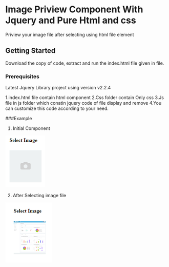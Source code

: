 # Image Priview Component With Jquery and Pure Html and css

Priview your image file after selecting using html file element

## Getting Started

Download the copy of code, extract and run the index.html file given in file.

### Prerequisites

Latest Jquery Library project using version v2.2.4

1.index.html file contain html component
2.Css folder contain Only css
3.Js file in js folder which conatin jquery code of file display and remove 
4.You can customize this code according to your need.

###Example

1. Initial Component
 
 ![alt text](https://raw.githubusercontent.com/khanwasim1992/Image-Priview-Component-Jquery/master/initial.PNG)
 
 2. After Selecting image file 
 
 ![alt text](https://raw.githubusercontent.com/khanwasim1992/Image-Priview-Component-Jquery/master/imageSelection.PNG)   




